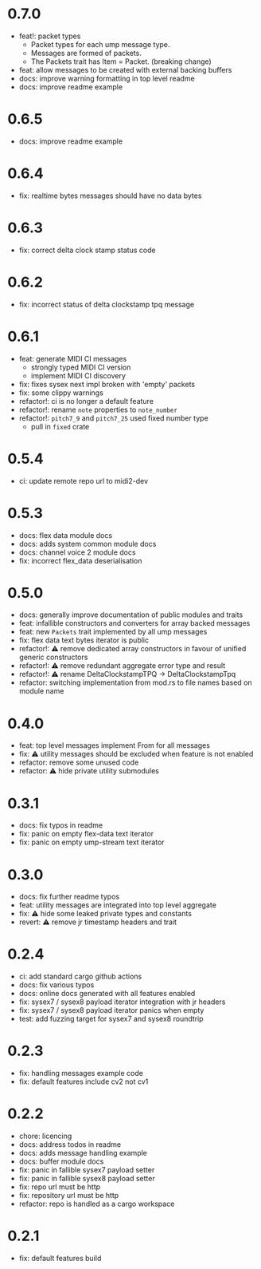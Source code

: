 # 0.7.0 
* feat!: packet types
    * Packet types for each ump message type.
    * Messages are formed of packets.
    * The Packets trait has Item = Packet. (breaking change)
* feat: allow messages to be created with external backing buffers
* docs: improve warning formatting in top level readme
* docs: improve readme example

# 0.6.5
* docs: improve readme example

# 0.6.4
* fix: realtime bytes messages should have no data bytes

# 0.6.3
* fix: correct delta clock stamp status code

# 0.6.2
* fix: incorrect status of delta clockstamp tpq message

# 0.6.1
* feat: generate MIDI CI messages
    * strongly typed MIDI CI version
    * implement MIDI CI discovery
* fix: fixes sysex next impl broken with 'empty' packets
* fix: some clippy warnings
* refactor!: ci is no longer a default feature
* refactor!: rename `note` properties to `note_number`
* refactor!: `pitch7_9` and `pitch7_25` used fixed number type
    * pull in `fixed` crate

# 0.5.4
* ci: update remote repo url to midi2-dev

# 0.5.3
* docs: flex data module docs
* docs: adds system common module docs
* docs: channel voice 2 module docs
* fix: incorrect flex_data deserialisation

# 0.5.0
* docs: generally improve documentation of public modules and traits
* feat: infallible constructors and converters for array backed messages
* feat: new `Packets` trait implemented by all ump messages
* fix: flex data text bytes iterator is public
* refactor!: ⚠️  remove dedicated array constructors in favour of unified generic constructors
* refactor!: ⚠️  remove redundant aggregate error type and result
* refactor!: ⚠️  rename DeltaClockstampTPQ -> DeltaClockstampTpq
* refactor: switching implementation from mod.rs to file names based on module name

# 0.4.0
* feat: top level messages implement From for all messages
* fix: ⚠️  utility messages should be excluded when feature is not enabled
* refactor: remove some unused code
* refactor: ⚠️  hide private utility submodules

# 0.3.1
* docs: fix typos in readme
* fix: panic on empty flex-data text iterator
* fix: panic on empty ump-stream text iterator

# 0.3.0
* docs: fix further readme typos
* feat: utility messages are integrated into top level aggregate
* fix: ⚠️  hide some leaked private types and constants
* revert: ⚠️  remove jr timestamp headers and trait

# 0.2.4
* ci: add standard cargo github actions
* docs: fix various typos
* docs: online docs generated with all features enabled
* fix: sysex7 / sysex8 payload iterator integration with jr headers
* fix: sysex7 / sysex8 payload iterator panics when empty
* test: add fuzzing target for sysex7 and sysex8 roundtrip

# 0.2.3
* fix: handling messages example code
* fix: default features include cv2 not cv1

# 0.2.2
* chore: licencing
* docs: address todos in readme
* docs: adds message handling example
* docs: buffer module docs
* fix: panic in fallible sysex7 payload setter
* fix: panic in fallible sysex8 payload setter
* fix: repo url must be http
* fix: repository url must be http
* refactor: repo is handled as a cargo workspace

# 0.2.1
* fix: default features build
